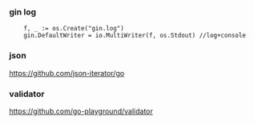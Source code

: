

### gin log

```
	f, _ := os.Create("gin.log")
	gin.DefaultWriter = io.MultiWriter(f, os.Stdout) //log+console
```

### json
https://github.com/json-iterator/go

### validator 

https://github.com/go-playground/validator